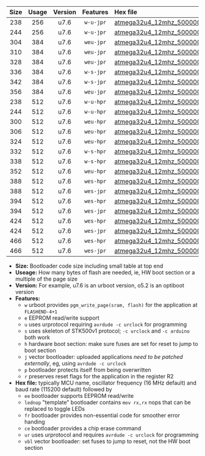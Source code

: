 |Size|Usage|Version|Features|Hex file|
|:-:|:-:|:-:|:-:|:--|
|238|256|u7.6|`w-u-jpr`|[atmega32u4_12mhz_500000bps_ur_vbl.hex](https://raw.githubusercontent.com/stefanrueger/urboot/main/atmega32u4_12mhz_500000bps_ur_vbl.hex)|
|244|256|u7.6|`w-u-jpr`|[atmega32u4_12mhz_500000bps_lednop_ur_vbl.hex](https://raw.githubusercontent.com/stefanrueger/urboot/main/atmega32u4_12mhz_500000bps_lednop_ur_vbl.hex)|
|304|384|u7.6|`weu-jpr`|[atmega32u4_12mhz_500000bps_ee_ur_vbl.hex](https://raw.githubusercontent.com/stefanrueger/urboot/main/atmega32u4_12mhz_500000bps_ee_ur_vbl.hex)|
|310|384|u7.6|`weu-jpr`|[atmega32u4_12mhz_500000bps_ee_lednop_ur_vbl.hex](https://raw.githubusercontent.com/stefanrueger/urboot/main/atmega32u4_12mhz_500000bps_ee_lednop_ur_vbl.hex)|
|328|384|u7.6|`weu-jpr`|[atmega32u4_12mhz_500000bps_ee_lednop_fr_ur_vbl.hex](https://raw.githubusercontent.com/stefanrueger/urboot/main/atmega32u4_12mhz_500000bps_ee_lednop_fr_ur_vbl.hex)|
|336|384|u7.6|`w-s-jpr`|[atmega32u4_12mhz_500000bps_vbl.hex](https://raw.githubusercontent.com/stefanrueger/urboot/main/atmega32u4_12mhz_500000bps_vbl.hex)|
|342|384|u7.6|`w-s-jpr`|[atmega32u4_12mhz_500000bps_lednop_vbl.hex](https://raw.githubusercontent.com/stefanrueger/urboot/main/atmega32u4_12mhz_500000bps_lednop_vbl.hex)|
|356|384|u7.6|`weu-jpr`|[atmega32u4_12mhz_500000bps_ee_lednop_fr_ce_ur_vbl.hex](https://raw.githubusercontent.com/stefanrueger/urboot/main/atmega32u4_12mhz_500000bps_ee_lednop_fr_ce_ur_vbl.hex)|
|238|512|u7.6|`w-u-hpr`|[atmega32u4_12mhz_500000bps_ur.hex](https://raw.githubusercontent.com/stefanrueger/urboot/main/atmega32u4_12mhz_500000bps_ur.hex)|
|244|512|u7.6|`w-u-hpr`|[atmega32u4_12mhz_500000bps_lednop_ur.hex](https://raw.githubusercontent.com/stefanrueger/urboot/main/atmega32u4_12mhz_500000bps_lednop_ur.hex)|
|300|512|u7.6|`weu-hpr`|[atmega32u4_12mhz_500000bps_ee_ur.hex](https://raw.githubusercontent.com/stefanrueger/urboot/main/atmega32u4_12mhz_500000bps_ee_ur.hex)|
|306|512|u7.6|`weu-hpr`|[atmega32u4_12mhz_500000bps_ee_lednop_ur.hex](https://raw.githubusercontent.com/stefanrueger/urboot/main/atmega32u4_12mhz_500000bps_ee_lednop_ur.hex)|
|324|512|u7.6|`weu-hpr`|[atmega32u4_12mhz_500000bps_ee_lednop_fr_ur.hex](https://raw.githubusercontent.com/stefanrueger/urboot/main/atmega32u4_12mhz_500000bps_ee_lednop_fr_ur.hex)|
|332|512|u7.6|`w-s-hpr`|[atmega32u4_12mhz_500000bps.hex](https://raw.githubusercontent.com/stefanrueger/urboot/main/atmega32u4_12mhz_500000bps.hex)|
|338|512|u7.6|`w-s-hpr`|[atmega32u4_12mhz_500000bps_lednop.hex](https://raw.githubusercontent.com/stefanrueger/urboot/main/atmega32u4_12mhz_500000bps_lednop.hex)|
|352|512|u7.6|`weu-hpr`|[atmega32u4_12mhz_500000bps_ee_lednop_fr_ce_ur.hex](https://raw.githubusercontent.com/stefanrueger/urboot/main/atmega32u4_12mhz_500000bps_ee_lednop_fr_ce_ur.hex)|
|388|512|u7.6|`wes-hpr`|[atmega32u4_12mhz_500000bps_ee.hex](https://raw.githubusercontent.com/stefanrueger/urboot/main/atmega32u4_12mhz_500000bps_ee.hex)|
|388|512|u7.6|`wes-jpr`|[atmega32u4_12mhz_500000bps_ee_vbl.hex](https://raw.githubusercontent.com/stefanrueger/urboot/main/atmega32u4_12mhz_500000bps_ee_vbl.hex)|
|394|512|u7.6|`wes-hpr`|[atmega32u4_12mhz_500000bps_ee_lednop.hex](https://raw.githubusercontent.com/stefanrueger/urboot/main/atmega32u4_12mhz_500000bps_ee_lednop.hex)|
|394|512|u7.6|`wes-jpr`|[atmega32u4_12mhz_500000bps_ee_lednop_vbl.hex](https://raw.githubusercontent.com/stefanrueger/urboot/main/atmega32u4_12mhz_500000bps_ee_lednop_vbl.hex)|
|424|512|u7.6|`wes-hpr`|[atmega32u4_12mhz_500000bps_ee_lednop_fr.hex](https://raw.githubusercontent.com/stefanrueger/urboot/main/atmega32u4_12mhz_500000bps_ee_lednop_fr.hex)|
|424|512|u7.6|`wes-jpr`|[atmega32u4_12mhz_500000bps_ee_lednop_fr_vbl.hex](https://raw.githubusercontent.com/stefanrueger/urboot/main/atmega32u4_12mhz_500000bps_ee_lednop_fr_vbl.hex)|
|466|512|u7.6|`wes-hpr`|[atmega32u4_12mhz_500000bps_ee_lednop_fr_ce.hex](https://raw.githubusercontent.com/stefanrueger/urboot/main/atmega32u4_12mhz_500000bps_ee_lednop_fr_ce.hex)|
|466|512|u7.6|`wes-jpr`|[atmega32u4_12mhz_500000bps_ee_lednop_fr_ce_vbl.hex](https://raw.githubusercontent.com/stefanrueger/urboot/main/atmega32u4_12mhz_500000bps_ee_lednop_fr_ce_vbl.hex)|

- **Size:** Bootloader code size including small table at top end
- **Useage:** How many bytes of flash are needed, ie, HW boot section or a multiple of the page size
- **Version:** For example, u7.6 is an urboot version, o5.2 is an optiboot version
- **Features:**
  + `w` urboot provides `pgm_write_page(sram, flash)` for the application at `FLASHEND-4+1`
  + `e` EEPROM read/write support
  + `u` uses urprotocol requiring `avrdude -c urclock` for programming
  + `s` uses skeleton of STK500v1 protocol; `-c urclock` and `-c arduino` both work
  + `h` hardware boot section: make sure fuses are set for reset to jump to boot section
  + `j` vector bootloader: uploaded applications *need to be patched externally*, eg, using `avrdude -c urclock`
  + `p` bootloader protects itself from being overwritten
  + `r` preserves reset flags for the application in the register R2
- **Hex file:** typically MCU name, oscillator frequency (16 MHz default) and baud rate (115200 default) followed by
  + `ee` bootloader supports EEPROM read/write
  + `lednop` "template" bootloader contains `mov rx,rx` nops that can be replaced to toggle LEDs
  + `fr` bootloader provides non-essential code for smoother error handing
  + `ce` bootloader provides a chip erase command
  + `ur` uses urprotocol and requires `avrdude -c urclock` for programming
  + `vbl` vector bootloader: set fuses to jump to reset, not the HW boot section
